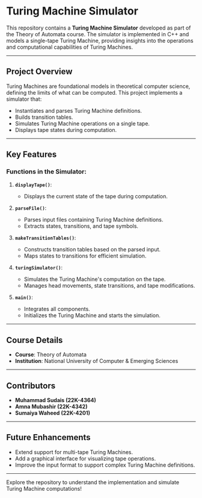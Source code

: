 # Turing Machine Simulator

This repository contains a **Turing Machine Simulator** developed as part of the Theory of Automata course. The simulator is implemented in C++ and models a single-tape Turing Machine, providing insights into the operations and computational capabilities of Turing Machines.

---

## Project Overview

Turing Machines are foundational models in theoretical computer science, defining the limits of what can be computed. This project implements a simulator that:
- Instantiates and parses Turing Machine definitions.
- Builds transition tables.
- Simulates Turing Machine operations on a single tape.
- Displays tape states during computation.

---

## Key Features

### Functions in the Simulator:
1. **`displayTape()`**:
   - Displays the current state of the tape during computation.
   
2. **`parseFile()`**:
   - Parses input files containing Turing Machine definitions.
   - Extracts states, transitions, and tape symbols.

3. **`makeTransitionTables()`**:
   - Constructs transition tables based on the parsed input.
   - Maps states to transitions for efficient simulation.

4. **`turingSimulator()`**:
   - Simulates the Turing Machine's computation on the tape.
   - Manages head movements, state transitions, and tape modifications.

5. **`main()`**:
   - Integrates all components.
   - Initializes the Turing Machine and starts the simulation.

---

## Course Details

- **Course**: Theory of Automata
- **Institution**: National University of Computer & Emerging Sciences

---

## Contributors

- **Muhammad Sudais (22K-4364)**
- **Amna Mubashir (22K-4342)**
- **Sumaiya Waheed (22K-4201)**

---

## Future Enhancements

- Extend support for multi-tape Turing Machines.
- Add a graphical interface for visualizing tape operations.
- Improve the input format to support complex Turing Machine definitions.

---

Explore the repository to understand the implementation and simulate Turing Machine computations!

